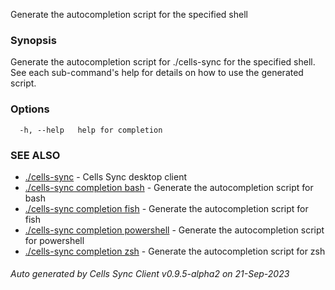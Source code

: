 Generate the autocompletion script for the specified shell

### Synopsis

Generate the autocompletion script for ./cells-sync for the specified shell.
See each sub-command's help for details on how to use the generated script.


### Options

```
  -h, --help   help for completion
```

### SEE ALSO

* [./cells-sync](./cells-sync)	 - Cells Sync desktop client
* [./cells-sync completion bash](./cells-sync-completion-bash)	 - Generate the autocompletion script for bash
* [./cells-sync completion fish](./cells-sync-completion-fish)	 - Generate the autocompletion script for fish
* [./cells-sync completion powershell](./cells-sync-completion-powershell)	 - Generate the autocompletion script for powershell
* [./cells-sync completion zsh](./cells-sync-completion-zsh)	 - Generate the autocompletion script for zsh

###### Auto generated by Cells Sync Client v0.9.5-alpha2 on 21-Sep-2023

